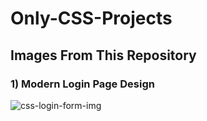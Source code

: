 # Only-CSS-Projects

## Images From This Repository

### 1) Modern Login Page Design

![css-login-form-img](https://github.com/CemWebDev/Only-CSS-Projects/assets/137628926/5b090210-b42f-4914-8083-738cc0332e7b)
